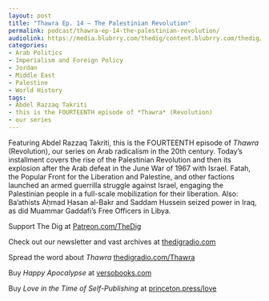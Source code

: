```yaml
---
layout: post
title: "Thawra Ep. 14 – The Palestinian Revolution"
permalink: podcast/thawra-ep-14-the-palestinian-revolution/
audiolink: https://media.blubrry.com/thedig/content.blubrry.com/thedig/The_Dig-Ep_450-Takriti.mp3
categories:
- Arab Politics
- Imperialism and Foreign Policy
- Jordan
- Middle East
- Palestine
- World History
tags:
- Abdel Razzaq Takriti
- this is the FOURTEENTH episode of *Thawra* (Revolution)
- our series
---
```


Featuring Abdel Razzaq Takriti, this is the FOURTEENTH episode of *Thawra* (Revolution), our series on Arab radicalism in the 20th century. Today’s installment covers the rise of the Palestinian Revolution and then its explosion after the Arab defeat in the June War of 1967 with Israel. Fatah, the Popular Front for the Liberation and Palestine, and other factions launched an armed guerrilla struggle against Israel, engaging the Palestinian people in a full-scale mobilization for their liberation. Also: Ba’athists Aḥmad Ḥasan al-Bakr and Saddam Hussein seized power in Iraq, as did Muammar Gaddafi’s Free Officers in Libya. 

Support The Dig at [Patreon.com/TheDig](http://Patreon.com/TheDig)

Check out our newsletter and vast archives at [thedigradio.com](http://thedigradio.com)

Spread the word about *Thawra* [thedigradio.com/Thawra](http://thedigradio.com/Thawra)

Buy *Happy Apocalypse* at [versobooks.com](http://versobooks.com) 

Buy *Love in the Time of Self-Publishing* at [princeton.press/love](http://princeton.press/love)

